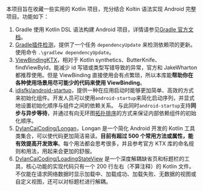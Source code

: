 本项目旨在收藏一些实用的 Kotlin 项目，充分结合 Koltin 语法实现 Android 完整项目。功能如下：

1. Gradle 使用 Kotlin DSL 语法构建 Android 项目，详情请参见[Gradle 官方文档](https://docs.gradle.org/current/userguide/userguide.html)。
2. [Gradle插件检测](https://github.com/ben-manes/gradle-versions-plugin)，提供了一个任务 `dependencyUpdate` 来检测依赖项的更新。使用命令 `.\gradlew dependencyUpdate`。
3. [ViewBindingKTX](https://github.com/DylanCaiCoding/ViewBindingKTX)，相对于 Kotlin synthetics、ButterKnife、findViewById，能减少 id 写错或类型写错导致的异常，官方和 JakeWharton 都推荐使用。但是 ViewBinding 直接使用会有点繁琐，所以本库能**帮助你在各种使用场景用尽可能少的代码来使用 ViewBinding**。
4. [idisfkj/android-startup](https://github.com/idisfkj/android-startup)，提供一种在应用启动时能够更加简单、高效的方式来初始化组件。开发人员可以使用`android-startup`来简化启动序列，并显式地设置初始化顺序与组件之间的依赖关系。 与此同时`android-startup`支持**同步与异步等待**，并通过有向无环图[拓扑排序](https://github.com/idisfkj/android-startup/blob/master/android-startup/src/main/java/com/rousetime/android_startup/sort/TopologySort.kt)的方式来保证内部依赖组件的初始化顺序。
5. [DylanCaiCoding/Longan](https://github.com/DylanCaiCoding/Longan)，Longan 是一个简化 Android 开发的 Kotlin 工具类集合，可以使代码更加简洁易读。**目前有超过 500 个常用方法或属性，能有效提高开发效率**。每个用法都会思考很多，并且参考官方 KTX 库的命名规则和用法，用起来会更加的舒服。
6. [DylanCaiCoding/LoadingStateView](https://github.com/DylanCaiCoding/LoadingStateView/blob/master/README_ZH.md) 是一个深度解耦缺省页和标题栏的工具，核心功能的实现代码只有一个 200 行左右（不算注释）的 Kotlin 文件。不仅能在请求网络数据时显示加载中、加载成功、加载失败、无数据的视图或自定义视图，还可以对标题栏进行解耦。